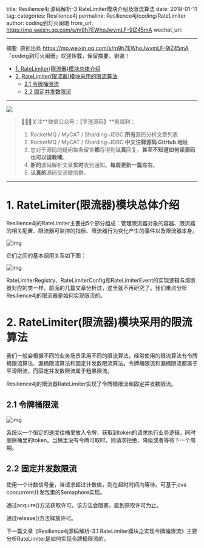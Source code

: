 title: Resilience4j 源码解析-3 RateLimiter模块介绍及限流算法
date: 2018-01-11
tag: 
categories: Resilience4j
permalink: Resilience4j/coding/RateLimiter
author: coding到灯火阑珊
from_url: https://mp.weixin.qq.com/s/m9h7EWhoJwvmLF-9lZ45mA
wechat_url: 

-------

摘要: 原创出处 https://mp.weixin.qq.com/s/m9h7EWhoJwvmLF-9lZ45mA 「coding到灯火阑珊」欢迎转载，保留摘要，谢谢！

- [1. RateLimiter(限流器)模块总体介绍](http://www.iocoder.cn/Resilience4j/coding/RateLimiter/)
- [2. RateLimiter(限流器)模块采用的限流算法](http://www.iocoder.cn/Resilience4j/coding/RateLimiter/)
  - [2.1 令牌桶限流](http://www.iocoder.cn/Resilience4j/coding/RateLimiter/)
  - [2.2 固定并发数限流](http://www.iocoder.cn/Resilience4j/coding/RateLimiter/)

-------

![](http://www.iocoder.cn/images/common/wechat_mp_2017_07_31.jpg)

> 🙂🙂🙂关注**微信公众号：【芋道源码】**有福利：
> 1. RocketMQ / MyCAT / Sharding-JDBC **所有**源码分析文章列表
> 2. RocketMQ / MyCAT / Sharding-JDBC **中文注释源码 GitHub 地址**
> 3. 您对于源码的疑问每条留言**都**将得到**认真**回复。**甚至不知道如何读源码也可以请教噢**。
> 4. **新的**源码解析文章**实时**收到通知。**每周更新一篇左右**。
> 5. **认真的**源码交流微信群。

-------

# 1. RateLimiter(限流器)模块总体介绍

Resilience4j的RateLimiter主要由5个部分组成：管理限流器对象的容器、限流器的相关配置、限流器可监控的指标、限流器行为变化产生的事件以及限流器本身。

![img](http://static.iocoder.cn/7673f0fba57514a654c592be66ecc45b)

它们之间的基本调用关系如下图：

![img](http://static.iocoder.cn/3439caae66768a6f7ccdd9a5e5c44dcb)

RateLimiterRegistry、RateLimiterConfig和RateLimiterEvent的实现逻辑与熔断器对应的类一样，前面的几篇文章分析过，这里就不再研究了。我们重点分析Resilience4j的限流器是如何实现限流的。

# 2. RateLimiter(限流器)模块采用的限流算法

我们一般会根据不同的业务场景采用不同的限流算法，经常使用的限流算法有令牌桶限流算法、漏桶限流算法和固定并发数限流算法。令牌桶限流和漏桶限流都属于平滑限流，而固定并发数限流属于粗暴限流。

Resilience4j的限流器RateLimiter实现了令牌桶限流和固定并发数限流。

## 2.1 令牌桶限流

![img](http://static.iocoder.cn/42b036c8c816744f638be2e5e6b66aae)

系统以一个恒定的速度往桶里放入令牌，获取到token的请求执行业务逻辑，同时删除桶里的token。当桶里没有令牌可取时，则请求拒绝、降级或者等待下一个周期。

## 2.2 固定并发数限流

使用一个计数信号量，当请求超过计数值，则在超时时间内等待。可基于java concurrent并发包里的Semaphore实现。

通过acquire()方法获取许可，该方法会阻塞，直到获取许可为止。

通过release()方法释放许可。

下一篇文章《Resilience4j源码解析-3.1 RateLimiter模块之实现令牌桶限流》主要分析RateLimiter是如何实现令牌桶限流的。

